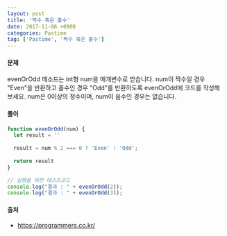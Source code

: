 ```yaml
---
layout: post
title: '짝수 혹은 홀수'
date: 2017-11-06 +0900
categories: Pastime
tag: ['Pastime', '짝수 혹은 홀수']
---
```


#### 문제

evenOrOdd 메소드는 int형 num을 매개변수로 받습니다. num이 짝수일 경우 "Even"을 반환하고 홀수인 경우 "Odd"를 반환하도록 evenOrOdd에 코드를 작성해 보세요. num은 0이상의 정수이며, num이 음수인 경우는 없습니다.

#### 풀이

```javascript
function evenOrOdd(num) {
  let result = ''
  
  result = num % 2 === 0 ? 'Even' : 'Odd';
  
  return result
}
```
```javascript
// 실행을 위한 테스트코드
console.log("결과 : " + evenOrOdd(2));
console.log("결과 : " + evenOrOdd(3));
```

#### 출처
- <https://programmers.co.kr/>